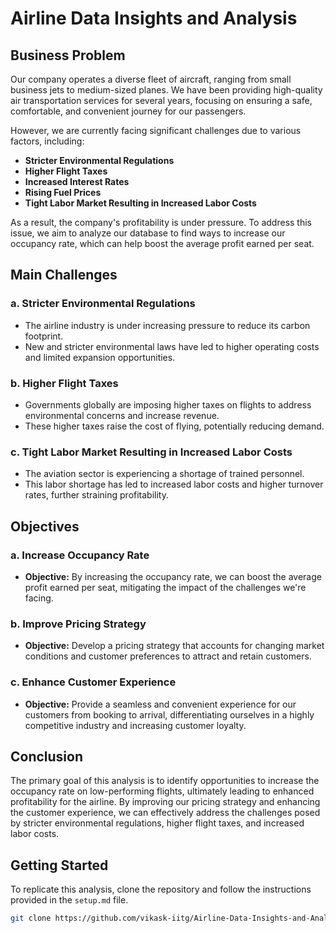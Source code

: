 # Airline Data Insights and Analysis

## Business Problem

Our company operates a diverse fleet of aircraft, ranging from small business jets to medium-sized planes. We have been providing high-quality air transportation services for several years, focusing on ensuring a safe, comfortable, and convenient journey for our passengers.

However, we are currently facing significant challenges due to various factors, including:

- **Stricter Environmental Regulations**
- **Higher Flight Taxes**
- **Increased Interest Rates**
- **Rising Fuel Prices**
- **Tight Labor Market Resulting in Increased Labor Costs**

As a result, the company's profitability is under pressure. To address this issue, we aim to analyze our database to find ways to increase our occupancy rate, which can help boost the average profit earned per seat.

## Main Challenges

### a. Stricter Environmental Regulations
- The airline industry is under increasing pressure to reduce its carbon footprint.
- New and stricter environmental laws have led to higher operating costs and limited expansion opportunities.

### b. Higher Flight Taxes
- Governments globally are imposing higher taxes on flights to address environmental concerns and increase revenue.
- These higher taxes raise the cost of flying, potentially reducing demand.

### c. Tight Labor Market Resulting in Increased Labor Costs
- The aviation sector is experiencing a shortage of trained personnel.
- This labor shortage has led to increased labor costs and higher turnover rates, further straining profitability.

## Objectives

### a. Increase Occupancy Rate
- **Objective:** By increasing the occupancy rate, we can boost the average profit earned per seat, mitigating the impact of the challenges we're facing.

### b. Improve Pricing Strategy
- **Objective:** Develop a pricing strategy that accounts for changing market conditions and customer preferences to attract and retain customers.

### c. Enhance Customer Experience
- **Objective:** Provide a seamless and convenient experience for our customers from booking to arrival, differentiating ourselves in a highly competitive industry and increasing customer loyalty.

## Conclusion

The primary goal of this analysis is to identify opportunities to increase the occupancy rate on low-performing flights, ultimately leading to enhanced profitability for the airline. By improving our pricing strategy and enhancing the customer experience, we can effectively address the challenges posed by stricter environmental regulations, higher flight taxes, and increased labor costs.

## Getting Started

To replicate this analysis, clone the repository and follow the instructions provided in the `setup.md` file.

```bash
git clone https://github.com/vikask-iitg/Airline-Data-Insights-and-Analysis.git

